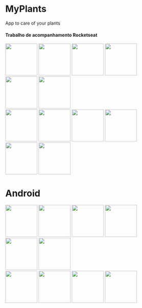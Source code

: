 # MyPlants
App to care of your plants
<html>
  <div>
    <h4>Trabalho de acompanhamento Rocketseat</h4>
  </div>
<div class="row">
  <div class="column">
    <img src="https://user-images.githubusercontent.com/5294488/133345495-033a36d1-56ea-4a39-ad2c-04da24325c29.PNG" width="100">
    <img src="https://user-images.githubusercontent.com/5294488/133345759-0b1fcdf5-e313-4c75-a2f4-ccc4d65d785f.PNG" width="100">
    <img src="https://user-images.githubusercontent.com/5294488/133345785-3bb80b6d-1917-4a87-a78e-cbc2c7a9af64.PNG" width="100">
    <img src="https://user-images.githubusercontent.com/5294488/133345910-1f88c46d-ae67-4f37-a73e-373db39c3bce.PNG" width="100">
    <img src="https://user-images.githubusercontent.com/5294488/133346020-9485339b-4137-4534-bbbf-51248b3c8fab.PNG" width="100">
    <img src="https://user-images.githubusercontent.com/5294488/133346072-6b1023ac-4460-4fd1-a229-90dec1e6f5ea.PNG" width="100">
  </div>
  <div class="column">
    <img src="https://user-images.githubusercontent.com/5294488/133346145-8951789b-5e81-418a-b3a8-a076f13fda52.PNG" width="100">
    <img src="https://user-images.githubusercontent.com/5294488/133346226-10ccaf07-d630-469b-9bf3-93f89d9f2600.PNG" width="100">
    <img src="https://user-images.githubusercontent.com/5294488/133346285-6090c3ae-0265-4558-a6c9-cd727c02a399.PNG" width="100">
    <img src="https://user-images.githubusercontent.com/5294488/133346332-6953d461-7965-45f4-8d27-9728568a164b.PNG" width="100">
    <img src="https://user-images.githubusercontent.com/5294488/133346413-44319b29-7f65-4daf-b29d-40447256a7ec.PNG" width="100">
    <img src="https://user-images.githubusercontent.com/5294488/133346463-066d49cf-c0f6-479e-9372-c7489203c292.PNG" width="100">
  </div>
  <h1>Android</h1>
  <div class="column">
    <img src="https://user-images.githubusercontent.com/5294488/133347385-741c82a6-548b-4291-ba64-34f9723d1dd4.jpg" width="100">
    <img src="https://user-images.githubusercontent.com/5294488/133347552-10524be8-fca0-480a-9e4f-5bd5edcc1686.jpg" width="100">
    <img src="https://user-images.githubusercontent.com/5294488/133347610-e537fb18-b997-4515-acd0-5495da822df0.jpg" width="100">
    <img src="https://user-images.githubusercontent.com/5294488/133347678-a8b8d5fc-ab84-46fb-b52c-4b6c671c97f6.jpg" width="100">
    <img src="https://user-images.githubusercontent.com/5294488/133347750-5fb2fb41-9213-4627-941d-82b1a96fab7e.jpg" width="100">
    <img src="https://user-images.githubusercontent.com/5294488/133347822-163123aa-3d99-4fb3-a5db-e9460ab7a3cb.jpg" width="100">
  </div>
  <div class="column">
    <img src="https://user-images.githubusercontent.com/5294488/133347870-5f89d2d4-808f-43a8-b303-ff21b62b7c7d.jpg" width="100">
    <img src="https://user-images.githubusercontent.com/5294488/133347942-c38d6744-8f3d-4b11-bdbe-aabf3e18e5da.jpg" width="100">
    <img src="https://user-images.githubusercontent.com/5294488/133347994-806d25b1-7e89-4b08-b903-e602739e9731.jpg" width="100">
    <img src="https://user-images.githubusercontent.com/5294488/133348035-90226214-41ee-4387-aed0-cc6d569e0f31.jpg" width="100">
  </div>
</div>  
</html>
